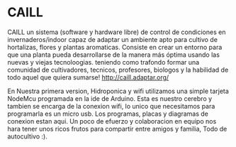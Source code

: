 # CAILL 
CAILL un sistema (software y hardware libre) de control de condiciones  en invernaderos/indoor capaz de adaptar un ambiente apto para cultivo de hortalizas, flores y plantas aromaticas. 
Consiste en crear un entorno para que una planta pueda desarrollarse de la manera más óptima usando las nuevas y viejas tecnoloogias. teniendo como trafondo formar una comunidad de cultivadores, tecnicos, profesores, biologos y la habilidad de todo aquel que quiera sumarse! http://caill.adaptar.org/  


En Nuestra primera version, Hidroponica y wifi utilizamos una simple tarjeta NodeMcu programada en la ide de Arduino. Esta es nuestro cerebro  y tambien se encarga de la conexion wifi, lo unico que necesitamos para programarla es un micro usb.
 Los programas, placas y diagramas de conexion estan aqui. Un poco de efuerzo y colaboracion en equipo nos hara tener unos ricos frutos para compartir entre amigos y familia, Todo de autocultivo :).

